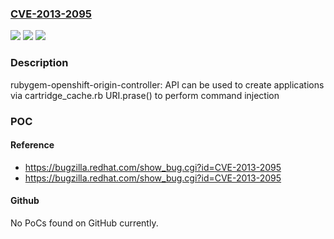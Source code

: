 ### [CVE-2013-2095](https://cve.mitre.org/cgi-bin/cvename.cgi?name=CVE-2013-2095)
![](https://img.shields.io/static/v1?label=Product&message=rubygem-openshift-origin-controller&color=blue)
![](https://img.shields.io/static/v1?label=Version&message=%3D%20through%202013-05-15%20&color=brighgreen)
![](https://img.shields.io/static/v1?label=Vulnerability&message=cartridge_cache.rb%20URI.prase()%20command%20injection&color=brighgreen)

### Description

rubygem-openshift-origin-controller: API can be used to create applications via cartridge_cache.rb URI.prase() to perform command injection

### POC

#### Reference
- https://bugzilla.redhat.com/show_bug.cgi?id=CVE-2013-2095
- https://bugzilla.redhat.com/show_bug.cgi?id=CVE-2013-2095

#### Github
No PoCs found on GitHub currently.

